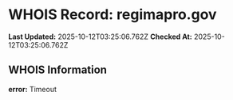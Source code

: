 # WHOIS Record: regimapro.gov

**Last Updated:** 2025-10-12T03:25:06.762Z
**Checked At:** 2025-10-12T03:25:06.762Z

## WHOIS Information

**error:** Timeout

